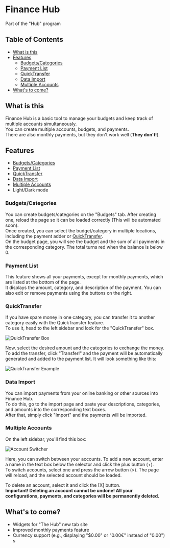 # Finance Hub
Part of the "Hub" program

## Table of Contents
- [What is this](#what-is-this)
- [Features](#features)
  - [Budgets/Categories](#budgetscategories)
  - [Payment List](#payment-list)
  - [QuickTransfer](#quicktransfer)
  - [Data Import](#data-import)
  - [Multiple Accounts](#multiple-accounts)
- [What's to come?](#whats-to-come)

## What is this
Finance Hub is a basic tool to manage your budgets and keep track of multiple accounts simultaneously.  
You can create multiple accounts, budgets, and payments.  
There are also monthly payments, but they don't work well (**They don't!**).

## Features
- [Budgets/Categories](#budgetscategories)
- [Payment List](#payment-list)
- [QuickTransfer](#quicktransfer)
- [Data Import](#data-import)
- [Multiple Accounts](#multiple-accounts)
- Light/Dark mode

### Budgets/Categories
You can create budgets/categories on the "Budgets" tab. After creating one, reload the page so it can be loaded correctly (This will be automated soon).  
Once created, you can select the budget/category in multiple locations, including the payment adder or [QuickTransfer](#quicktransfer).  
On the budget page, you will see the budget and the sum of all payments in the corresponding category. The total turns red when the balance is below 0.

### Payment List
This feature shows all your payments, except for monthly payments, which are listed at the bottom of the page.  
It displays the amount, category, and description of the payment. You can also edit or remove payments using the buttons on the right.

### QuickTransfer
If you have spare money in one category, you can transfer it to another category easily with the QuickTransfer feature.  
To use it, head to the left sidebar and look for the "QuickTransfer" box.

![QuickTransfer Box](https://i.imgur.com/94xJUne.png)

Now, select the desired amount and the categories to exchange the money.  
To add the transfer, click "Transfer!" and the payment will be automatically generated and added to the payment list. It will look something like this:

![QuickTransfer Example](https://i.imgur.com/B9WpvRi.png)

### Data Import
You can import payments from your online banking or other sources into Finance Hub.  
To do this, go to the import page and paste your descriptions, categories, and amounts into the corresponding text boxes.  
After that, simply click "Import" and the payments will be imported.

### Multiple Accounts
On the left sidebar, you'll find this box:

![Account Switcher](https://i.imgur.com/lmL38EH.png)

Here, you can switch between your accounts. To add a new account, enter a name in the text box below the selector and click the plus button (+).  
To switch accounts, select one and press the arrow button (>). The page will reload, and the selected account should be loaded.

To delete an account, select it and click the [X] button.  
**Important! Deleting an account cannot be undone! All your configurations, payments, and categories will be permanently deleted.**

## What's to come?
- Widgets for "The Hub" new tab site
- Improved monthly payments feature
- Currency support (e.g., displaying "$0.00" or "0.00€" instead of "0.00")
s